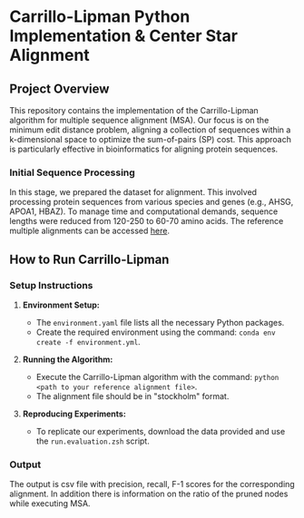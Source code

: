 # Carrillo-Lipman Python Implementation & Center Star Alignment

## Project Overview

This repository contains the implementation of the Carrillo-Lipman algorithm for multiple sequence alignment (MSA). Our focus is on the minimum edit distance problem, aligning a collection of sequences within a k-dimensional space to optimize the sum-of-pairs (SP) cost. This approach is particularly effective in bioinformatics for aligning protein sequences.

### Initial Sequence Processing
In this stage, we prepared the dataset for alignment. This involved processing protein sequences from various species and genes (e.g., AHSG, APOA1, HBAZ). To manage time and computational demands, sequence lengths were reduced from 120-250 to 60-70 amino acids. The reference multiple alignments can be accessed [here](https://drive.google.com/file/d/1S_QzhT34_zmEmEoUo4SxTpVnLb1KLgrw/view?usp=share_link).


## How to Run Carrillo-Lipman

### Setup Instructions
1. **Environment Setup:**
   - The `environment.yaml` file lists all the necessary Python packages.
   - Create the required environment using the command: `conda env create -f environment.yml`.

2. **Running the Algorithm:**
   - Execute the Carrillo-Lipman algorithm with the command: `python <path to your reference alignment file>`.
   - The alignment file should be in "stockholm" format.

3. **Reproducing Experiments:**
   - To replicate our experiments, download the data provided and use the `run.evaluation.zsh` script.

### Output
The output is csv file with precision, recall, F-1 scores for the corresponding alignment. In addition there is information on the ratio of the pruned nodes while executing MSA.

